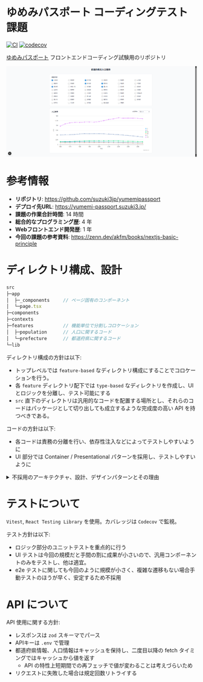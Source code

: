 # ゆめみパスポート コーディングテスト課題
[![CI](https://github.com/suzuki3jp/YumemiPassport/actions/workflows/ci.yaml/badge.svg)](https://github.com/suzuki3jp/YumemiPassport/actions/workflows/ci.yaml)
[![codecov](https://codecov.io/gh/suzuki3jp/YumemiPassport/graph/badge.svg?token=3ZE8AYDYBY)](https://codecov.io/gh/suzuki3jp/YumemiPassport)

[ゆめみパスポート](https://hrmos.co/pages/yumemi/jobs/101000000010) フロントエンドコーディング試験用のリポジトリ

![スクショ](./assets/screenshot.png)

# 参考情報
- **リポジトリ**: https://github.com/suzuki3jp/yumemipassport
- **デプロイ先URL**: https://yumemi-passport.suzuki3.jp/
- **課題の作業合計時間**: 14 時間
- **総合的なプログラミング歴**: 4 年
- **Webフロントエンド開発歴**: 1 年
- **今回の課題の参考資料**: https://zenn.dev/akfm/books/nextjs-basic-principle

# ディレクトリ構成、設計
```ts
src
├─app
│  ├─_components     // ページ固有のコンポーネント
│  └─page.tsx
├─components
├─contexts
├─features           // 機能単位で分割しコロケーション
│  ├─population      // 人口に関するコード
│  └─prefecture      // 都道府県に関するコード
└─lib
```
ディレクトリ構成の方針は以下: 
- トップレベルでは `feature-based` なディレクトリ構成にすることでコロケーションを行う。
- 各 `feature` ディレクトリ配下では `type-based` なディレクトリを作成し、UIとロジックを分離し、テスト可能にする
- `src` 直下のディレクトリは汎用的なコードを配置する場所とし、それらのコードはパッケージとして切り出しても成立するような完成度の高い API を持つべきである。

コードの方針は以下:
- 各コードは責務の分離を行い、依存性注入などによってテストしやすいように
- UI 部分では Container / Presentational パターンを採用し、テストしやすいように


<details>

<summary>不採用のアーキテクチャ、設計、デザインパターンとその理由</summary>

以下の設計は大規模開発においては有用だと考えるが、今回の規模だと過剰設計として不採用:

- Atomic Design
- レイヤードアーキテクチャ（その他 `layer-based` なアーキテクチャ）
  - ディレクトリ構成では採用していないが、コード部分の考え方としてはテストがしやすくなるため、採用。

</details>

# テストについて
`Vitest`, `React Testing Library` を使用。カバレッジは `Codecov` で監視。  

テスト方針は以下:
- ロジック部分のユニットテストを重点的に行う
- UI テストは今回の規模だと手間の割に成果が小さいので、汎用コンポーネントのみをテストし、他は適宜。
- e2e テストに関しても今回のように規模が小さく、複雑な遷移もない場合手動テストのほうが早く、安定するため不採用

# API について
API 使用に関する方針: 
- レスポンスは `zod` スキーマでパース
- APIキーは `.env` で管理
- 都道府県情報、人口情報はキャッシュを保持し、二度目以降の fetch タイミングではキャッシュから値を返す
  - API の特性上短期間での再フェッチで値が変わることは考えづらいため
- リクエストに失敗した場合は規定回数リトライする
